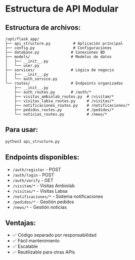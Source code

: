 # Estructura de API Modular

## Estructura de archivos:
```
/opt/flask_app/
├── api_structure.py          # Aplicación principal
├── config.py                 # Configuraciones
├── database.py              # Conexiones BD
├── models/                  # Modelos de datos
│   ├── __init__.py
│   └── user.py
├── services/                # Lógica de negocio
│   ├── __init__.py
│   └── auth_service.py
└── routes/                  # Endpoints organizados
    ├── __init__.py
    ├── auth_routes.py       # /auth/*
    ├── visitas_ambiolab_routes.py  # /visitam/*
    ├── visitas_labsa_routes.py     # /visitas/*
    ├── notificaciones_routes.py    # /notificaciones/*
    ├── pedidos_routes.py           # /pedidos/*
    └── noticias_routes.py          # /news/*
```

## Para usar:
```bash
python3 api_structure.py
```

## Endpoints disponibles:
- `/auth/register` - POST
- `/auth/login` - POST  
- `/auth/verify` - GET
- `/visitam/*` - Visitas Ambiolab
- `/visitas/*` - Visitas Labsa
- `/notificaciones/*` - Sistema notificaciones
- `/pedidos/*` - Gestión pedidos
- `/news/*` - Gestión noticias

## Ventajas:
- ✅ Código separado por responsabilidad
- ✅ Fácil mantenimiento
- ✅ Escalable
- ✅ Reutilizable para otras APIs